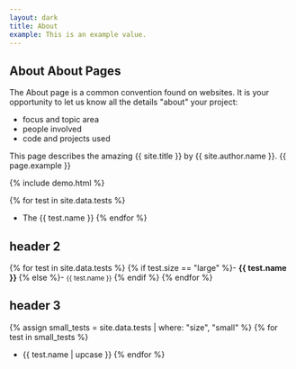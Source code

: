```yaml
---
layout: dark
title: About
example: This is an example value.
---
```




## About About Pages

The About page is a common convention found on websites.
It is your opportunity to let us know all the details "about" your project:

- focus and topic area
- people involved
- code and projects used

This page describes the amazing {{ site.title }} by {{ site.author.name }}.
{{ page.example }}

{% include demo.html %}

{% for test in site.data.tests %}
- The {{ test.name }}
{% endfor %}

## header 2
{% for test in site.data.tests %}
{% if test.size == "large" %}- <strong style="color: {{ test.color }}">{{ test.name }} </strong>
{% else %}- <small>{{ test.name }}</small>
{% endif %}
{% endfor %}


## header 3
{% assign small_tests = site.data.tests | where: "size", "small" %}
{% for test in small_tests %}
- {{ test.name | upcase }}
{% endfor %}
